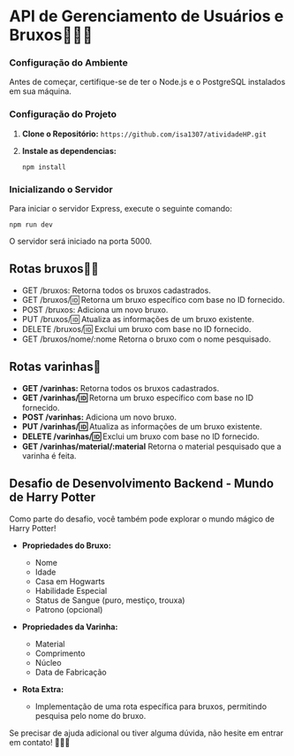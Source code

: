 # API de Gerenciamento de Usuários e Bruxos🧙‍♀️🧹

### Configuração do Ambiente

Antes de começar, certifique-se de ter o Node.js e o PostgreSQL instalados em sua máquina.

### Configuração do Projeto

1. **Clone o Repositório:**
   ``
https://github.com/isa1307/atividadeHP.git
   ``

2. **Instale as dependencias:**
   ```
   npm install
   ```
### Inicializando o Servidor

Para iniciar o servidor Express, execute o seguinte comando:
```
npm run dev
```

O servidor será iniciado na porta 5000.

## Rotas bruxos🧙‍♂️

- GET /bruxos: Retorna todos os bruxos cadastrados.
- GET /bruxos/:id: Retorna um bruxo específico com base no ID fornecido.
- POST /bruxos: Adiciona um novo bruxo.
- PUT /bruxos/:id: Atualiza as informações de um bruxo existente.
- DELETE /bruxos/:id: Exclui um bruxo com base no ID fornecido.
- GET /bruxos/nome/:nome Retorna o bruxo com o nome pesquisado.

## Rotas varinhas🔮
- **GET /varinhas:** Retorna todos os bruxos cadastrados.
- **GET /varinhas/:id:** Retorna um bruxo específico com base no ID fornecido.
- **POST /varinhas:** Adiciona um novo bruxo.
- **PUT /varinhas/:id:** Atualiza as informações de um bruxo existente.
- **DELETE /varinhas/:id:** Exclui um bruxo com base no ID fornecido.
- **GET /varinhas/material/:material** Retorna o material pesquisado que a varinha é feita.


## Desafio de Desenvolvimento Backend - Mundo de Harry Potter

Como parte do desafio, você também pode explorar o mundo mágico de Harry Potter!

- **Propriedades do Bruxo:**
  - Nome
  - Idade
  - Casa em Hogwarts
  - Habilidade Especial
  - Status de Sangue (puro, mestiço, trouxa)
  - Patrono (opcional)

- **Propriedades da Varinha:** 

  - Material
  - Comprimento
  - Núcleo
  - Data de Fabricação

- **Rota Extra:**
  - Implementação de uma rota específica para bruxos, permitindo pesquisa pelo nome do bruxo.


Se precisar de ajuda adicional ou tiver alguma dúvida, não hesite em entrar em contato! 🚀🔮✨
